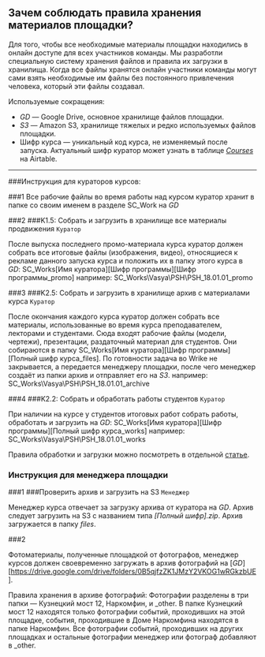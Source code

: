 ## Зачем соблюдать правила хранения материалов площадки?

Для того, чтобы все необходимые материалы площадки находились в онлайн доступе для всех участников команды. Мы разработли специальную систему хранения файлов и правила их загрузки в хранилища. Когда все файлы хранятся онлайн участники команды могут сами взять необходимые им файлы без постоянного привлечения человека, который эти файлы создавал.

Используемые сокращения:

* *GD* — Google Drive, основное хранилище файлов площадки.
* *S3* — Amazon S3, хранилище тяжелых и редко используемых файлов площадки.
* Шифр курса — уникальный код курса, не изменяемый после запуска. Актуальный шифр куратор может узнать в таблице [*Courses*](https://airtable.com/tblBNZMhf6BA3aIbc/viwQT534yuhA3EkwW) на Airtable.

***

###Инструкция для кураторов курсов:

###1
Все рабочие файлы во время работы над курсом куратор хранит в папке со своим именем в разделе SC\_Work на *GD*

###2
###K1.5: Собрать и загрузить в хранилище все материалы продвижения 
`Куратор`

После выпуска последнего промо-материала курса куратор должен собрать все итоговые файлы (изображения, видео), относящиеся к рекламе данного запуска курса и положить их в папку этого курса в *GD*: SC\_Works\[Имя куратора]\[Шифр программы]\[Шифр программы_promo]
например: SC_Works\Vasya\PSH\PSH_18.01.01_promo

###3
###K2.5: Собрать и загрузить в хранилище архив с материалами курса 
`Куратор`

После окончания каждого курса куратор должен собрать все материалы, использованные во время курса преподавателем, лекторами и студентами. Сюда входят рабочие файлы (модели, чертежи), презентации, раздаточный материал для студентов. 
Они собираются в папку SC\_Works\[Имя куратора]\[Шифр программы]\[Полный шифр курса_files]. По готовности задача во Wrike не закрывается, а передается менеджеру площадки, после чего менеджер создаёт из папки архив и отправляет его на *S3*.
например: SC_Works\Vasya\PSH\PSH_18.01.01_archive

###4
###K2.2: Собрать и обработать работы студентов 
`Куратор`

При наличии на курсе у студентов итоговых работ собрать работы, обработать и загрузить на *GD*: SC\_Works\[Имя куратора]\[Шифр программы]\[Полный шифр курса_works]
например: SC_Works\Vasya\PSH\PSH_18.01.01_works

Правила обработки и загрузки можно посмотреть в отдельной [статье](ссылка).

### Инструкция для менеджера площадки

###1
###Проверить архив и загрузить на S3 
`Менеджер`

Менеджер курса отвечает за загрузку архива от куратора на *GD*. Архив следует загрузить на S3 с названием типа *[Полный шифр].zip*.
Архив загружается в папку *files*.

###2

Фотоматериалы, полученные площадкой от фотографов, менеджер курсов должен своевременно загружать в архив фотографий на [*GD*] [https://drive.google.com/drive/folders/0B5qjfzZK1JMzY2VKOG1wRGkzbUE].

Правила хранения в архиве фотографий:
Фотографии разделены в три папки — Кузнецкий мост 12, Наркомфин, и _other.
В папке Кузнецкий мост 12 находятся только фотографии событий, проходивших на этой площадке, события, проходившие в Доме Наркомфина находятся в папке Наркомфин. Все фотографии событий, проходивших на других площадках и остальные фотографии менеджер или фотограф добавляют в _other.


